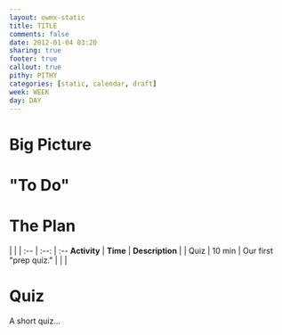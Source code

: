 ```yaml
---
layout: owmx-static
title: TITLE
comments: false
date: 2012-01-04 03:20
sharing: true
footer: true
callout: true
pithy: PITHY
categories: [static, calendar, draft]
week: WEEK
day: DAY
---
```


# Big Picture

# "To Do"

# The Plan

| | | 
 :-- | :--: | :--
 **Activity** | **Time** | **Description**
  |  | 
Quiz | 10 min | Our first "prep quiz."
| | | 

# Quiz
A short quiz... 

